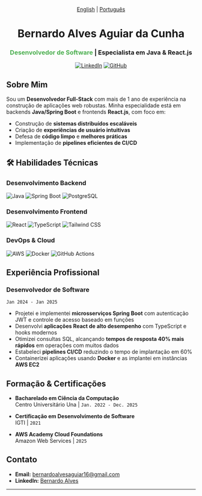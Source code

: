 <div align="center">

[English](README-en.md) | [Português](README.md)

# Bernardo Alves Aguiar da Cunha  
### <span style="color: #4CAF50">Desenvolvedor de Software</span> | Especialista em Java & React.js

[![LinkedIn](https://img.shields.io/badge/-LinkedIn-0077B5?style=for-the-badge&logo=linkedin&logoColor=white)](https://www.linkedin.com/in/bernardo-alves-aguiar-da-cunha-b06364218)
[![GitHub](https://img.shields.io/badge/-GitHub-181717?style=for-the-badge&logo=github&logoColor=white)](https://github.com/bernardoadca18)

</div>

## Sobre Mim

Sou um **Desenvolvedor Full-Stack** com mais de 1 ano de experiência na construção de aplicações web robustas. Minha especialidade está em backends **Java/Spring Boot** e frontends **React.js**, com foco em:

- Construção de **sistemas distribuídos escaláveis**
- Criação de **experiências de usuário intuitivas**
- Defesa de **código limpo** e **melhores práticas**
- Implementação de **pipelines eficientes de CI/CD**

## 🛠 Habilidades Técnicas

### **Desenvolvimento Backend**
![Java](https://img.shields.io/badge/Java-ED8B00?style=for-the-badge&logo=java&logoColor=white)
![Spring Boot](https://img.shields.io/badge/Spring%20Boot-6DB33F?style=for-the-badge&logo=spring&logoColor=white)
![PostgreSQL](https://img.shields.io/badge/PostgreSQL-4169E1?style=for-the-badge&logo=postgresql&logoColor=white)

### **Desenvolvimento Frontend**
![React](https://img.shields.io/badge/React-61DAFB?style=for-the-badge&logo=react&logoColor=black)
![TypeScript](https://img.shields.io/badge/TypeScript-3178C6?style=for-the-badge&logo=typescript&logoColor=white)
![Tailwind CSS](https://img.shields.io/badge/Tailwind_CSS-38B2AC?style=for-the-badge&logo=tailwind-css&logoColor=white)

### **DevOps & Cloud**
![AWS](https://img.shields.io/badge/AWS-FF9900?style=for-the-badge&logo=amazon-aws&logoColor=white)
![Docker](https://img.shields.io/badge/Docker-2496ED?style=for-the-badge&logo=docker&logoColor=white)
![GitHub Actions](https://img.shields.io/badge/GitHub_Actions-2088FF?style=for-the-badge&logo=github-actions&logoColor=white)

## Experiência Profissional

### **Desenvolvedor de Software**  
`Jan 2024 - Jan 2025`  
- Projetei e implementei **microsserviços Spring Boot** com autenticação JWT e controle de acesso baseado em funções
- Desenvolvi **aplicações React de alto desempenho** com TypeScript e hooks modernos
- Otimizei consultas SQL, alcançando **tempos de resposta 40% mais rápidos** em operações com muitos dados
- Estabeleci **pipelines CI/CD** reduzindo o tempo de implantação em 60%
- Containerizei aplicações usando **Docker** e as implantei em instâncias **AWS EC2**

## Formação & Certificações

- **Bacharelado em Ciência da Computação**  
  Centro Universitário Una | `Jan. 2022 - Dec. 2025`
  
- **Certificação em Desenvolvimento de Software**  
  IGTI | `2021`
  
- **AWS Academy Cloud Foundations**  
  Amazon Web Services | `2025`

## Contato

- **Email:** bernardoalvesaguiar16@gmail.com
- **LinkedIn:** [Bernardo Alves](https://www.linkedin.com/in/bernardo-alves-aguiar-da-cunha-b06364218)

---

<div align="center"></div>
